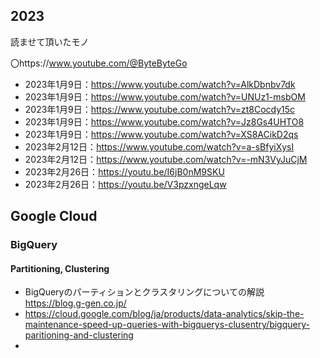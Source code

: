 ## 2023
読ませて頂いたモノ


 〇https://www.youtube.com/@ByteByteGo

- 2023年1月9日：https://www.youtube.com/watch?v=AlkDbnbv7dk
- 2023年1月9日：https://www.youtube.com/watch?v=UNUz1-msbOM
- 2023年1月9日：https://www.youtube.com/watch?v=zt8Cocdy15c
- 2023年1月9日：https://www.youtube.com/watch?v=Jz8Gs4UHTO8
- 2023年1月9日：https://www.youtube.com/watch?v=XS8ACikD2qs
- 2023年2月12日：https://www.youtube.com/watch?v=a-sBfyiXysI
- 2023年2月12日：https://www.youtube.com/watch?v=-mN3VyJuCjM
- 2023年2月26日：https://youtu.be/I6jB0nM9SKU
- 2023年2月26日：https://youtu.be/V3pzxngeLqw

## Google Cloud
### BigQuery
#### Partitioning, Clustering 
- BigQueryのパーティションとクラスタリングについての解説 https://blog.g-gen.co.jp/
- https://cloud.google.com/blog/ja/products/data-analytics/skip-the-maintenance-speed-up-queries-with-bigquerys-clusentry/bigquery-paritioning-and-clustering
- 

<!--2023年2月12日：https://www.youtube.com/watch?v=5b37_H2aWpE  -->

